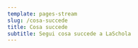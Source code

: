 ```yaml
---
template: pages-stream
slug: /cosa-succede
title: Cosa succede
subtitle: Segui cosa succede a LaSchola
---
```

